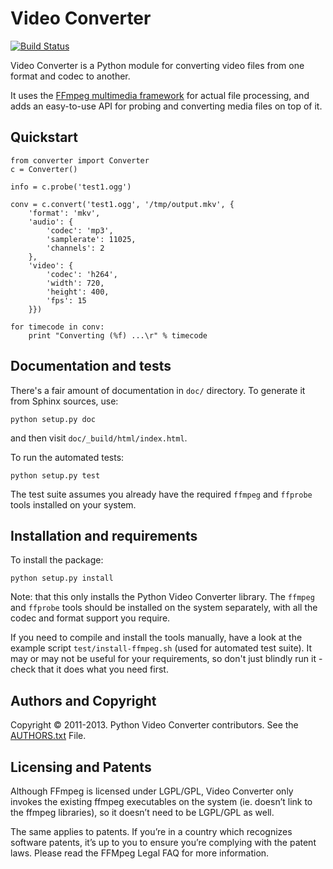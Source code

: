 # Video Converter

[![Build Status](https://travis-ci.org/senko/python-video-converter.png?branch=master)](https://travis-ci.org/senko/python-video-converter)

Video Converter is a Python module for converting video files from one format
and codec to another.

It uses the [FFmpeg multimedia framework](http://ffmpeg.org/) for actual file
processing, and adds an easy-to-use API for probing and converting media files
on top of it.

## Quickstart

    from converter import Converter
    c = Converter()

    info = c.probe('test1.ogg')

    conv = c.convert('test1.ogg', '/tmp/output.mkv', {
        'format': 'mkv',
        'audio': {
            'codec': 'mp3',
            'samplerate': 11025,
            'channels': 2
        },
        'video': {
            'codec': 'h264',
            'width': 720,
            'height': 400,
            'fps': 15
        }})

    for timecode in conv:
        print "Converting (%f) ...\r" % timecode


## Documentation and tests

There's a fair amount of documentation in `doc/` directory.
To generate it from Sphinx sources, use:

    python setup.py doc

and then visit `doc/_build/html/index.html`.

To run the automated tests:

    python setup.py test

The test suite assumes you already have the required `ffmpeg` and `ffprobe`
tools installed on your system.

## Installation and requirements

To install the package:

    python setup.py install

Note: that this only installs the Python Video Converter library. The `ffmpeg`
and `ffprobe` tools should be installed on the system separately, with all the
codec and format support you require.

If you need to compile and install the tools manually, have a look at the
example script `test/install-ffmpeg.sh` (used for automated test suite). It may
or may not be useful for your requirements, so don't just blindly run it -
check that it does what you need first.

## Authors and Copyright

Copyright &copy; 2011-2013. Python Video Converter contributors. See the
[AUTHORS.txt](AUTHORS.txt) File.

## Licensing and Patents

Although FFmpeg is licensed under LGPL/GPL, Video Converter only invokes the
existing ffmpeg executables on the system (ie. doesn’t link to the ffmpeg
libraries), so it doesn’t need to be LGPL/GPL as well.

The same applies to patents. If you’re in a country which recognizes software
patents, it’s up to you to ensure you’re complying with the patent laws. Please
read the FFMpeg Legal FAQ for more information.
